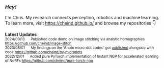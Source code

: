### *Hey!* 

<!--<img align="right" src="https://github-readme-stats.vercel.app/api?username=cheind" width="40%">-->
I'm Chris. My research connects perception, robotics and machine learning. <br>
To learn more, visit https://cheind.github.io/ and browse my repositories :point_down:
<br>

**Latest Updates**<br>
<sub>
  2024/03/13 &nbsp;&nbsp;&nbsp;&nbsp; Published code demo on image stitching via analytic homographies https://github.com/cheind/image-stitch<br>
  2023/08/01 &nbsp;&nbsp;&nbsp;&nbsp; My findings on the 'Anoto micro-dot codec' got [published](https://link.springer.com/chapter/10.1007/978-3-031-37963-5_16) alongside with code https://github.com/cheind/py-microdots<br>
  2022/12/01 &nbsp;&nbsp;&nbsp;&nbsp; Added pure PyTorch implementation of Instant NGP for accelerated learning of NeRFs https://github.com/cheind/pure-torch-ngp<br>
  <!--2022/11/08 &nbsp;&nbsp;&nbsp;&nbsp; Added real spherical harmonics for PyTorch https://github.com/cheind/torch-spherical-harmonics<br> -->
  <!--2022/11/01 &nbsp;&nbsp;&nbsp;&nbsp; My paper on the Anoto codec got accepted @ Computing Conference 2023. https://github.com/cheind/py-microdots<br> -->
  <!--2022/09/01 &nbsp;&nbsp;&nbsp;&nbsp; Added signed distance field toolbox for Python. https://github.com/cheind/sdftoolbox<br>  -->
</sub>




